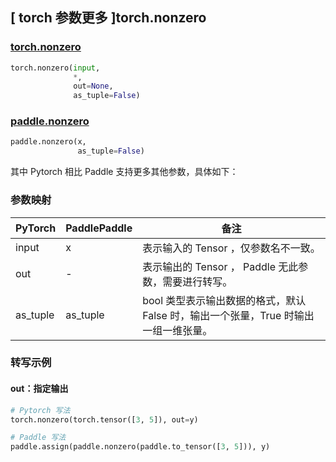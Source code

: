 ## [ torch 参数更多 ]torch.nonzero
### [torch.nonzero](https://pytorch.org/docs/1.13/generated/torch.nonzero.html#torch.nonzero)

```python
torch.nonzero(input,
              *,
              out=None,
              as_tuple=False)
```

### [paddle.nonzero](https://www.paddlepaddle.org.cn/documentation/docs/zh/api/paddle/nonzero_cn.html)

```python
paddle.nonzero(x,
               as_tuple=False)
```

其中 Pytorch 相比 Paddle 支持更多其他参数，具体如下：
### 参数映射
| PyTorch       | PaddlePaddle | 备注                                                   |
| ------------- | ------------ | ------------------------------------------------------ |
| input | x | 表示输入的 Tensor ，仅参数名不一致。  |
|  out  | - | 表示输出的 Tensor ， Paddle 无此参数，需要进行转写。    |
| as_tuple | as_tuple | bool 类型表示输出数据的格式，默认 False 时，输出一个张量，True 时输出一组一维张量。  |


### 转写示例
#### out：指定输出
```python
# Pytorch 写法
torch.nonzero(torch.tensor([3, 5]), out=y)

# Paddle 写法
paddle.assign(paddle.nonzero(paddle.to_tensor([3, 5])), y)
```
